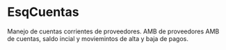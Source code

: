 # EsqCuentas
Manejo de cuentas corrientes de proveedores.
AMB de proveedores
AMB de cuentas, saldo incial y moviemintos de alta y baja de pagos.
